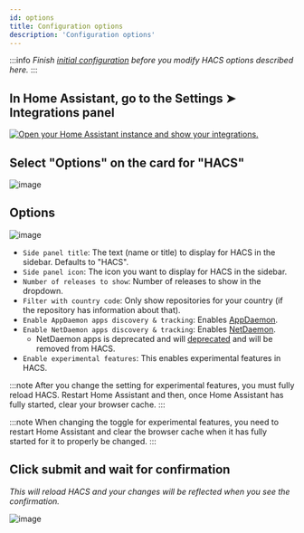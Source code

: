 ```yaml
---
id: options
title: Configuration options
description: 'Configuration options'
---
```


:::info
_Finish [initial configuration](/docs/configuration/basic) before you modify HACS options described here._
:::

## In Home Assistant, go to the Settings ➤ Integrations panel

[![Open your Home Assistant instance and show your integrations.](https://my.home-assistant.io/badges/integrations.svg)](https://my.home-assistant.io/redirect/integrations/)

## Select "Options" on the card for "HACS"

![image](/img/option1.png)

## Options

![image](/img/option3.png)

- `Side panel title`: The text (name or title) to display for HACS in the sidebar. Defaults to "HACS".
- `Side panel icon`: The icon you want to display for HACS in the sidebar.
- `Number of releases to show`: Number of releases to show in the dropdown.
- `Filter with country code`: Only show repositories for your country (if the repository has information about that).
- `Enable AppDaemon apps discovery & tracking`: Enables [AppDaemon](/docs/categories/appdaemon_apps).
- `Enable NetDaemon apps discovery & tracking`: Enables [NetDaemon](/docs/categories/netdaemon_apps).
  - NetDaemon apps is deprecated and will [deprecated](/docs/categories/netdaemon_apps#deprecation-notice) and will be removed from HACS.
- `Enable experimental features`: This enables experimental features in HACS.

:::note
After you change the setting for experimental features, you must fully reload HACS. Restart Home Assistant and then, once Home Assistant has fully started, clear your browser cache.
:::

:::note
When changing the toggle for experimental features, you need to restart Home Assistant and clear the browser cache when it has fully started for it to properly be changed.
:::

## Click submit and wait for confirmation

_This will reload HACS and your changes will be reflected when you see the confirmation._

![image](/img/option4.png)
